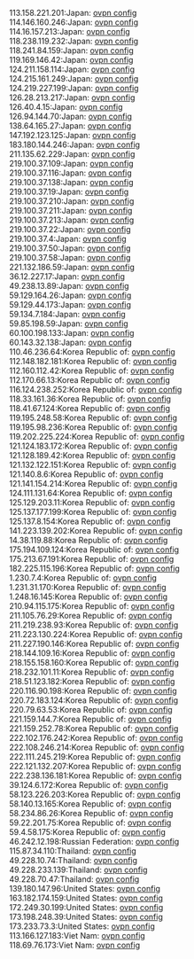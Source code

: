 113.158.221.201:Japan: [ovpn config](vpn/113_158_221_201.ovpn)  
114.146.160.246:Japan: [ovpn config](vpn/114_146_160_246.ovpn)  
114.16.157.213:Japan: [ovpn config](vpn/114_16_157_213.ovpn)  
118.238.119.232:Japan: [ovpn config](vpn/118_238_119_232.ovpn)  
118.241.84.159:Japan: [ovpn config](vpn/118_241_84_159.ovpn)  
119.169.146.42:Japan: [ovpn config](vpn/119_169_146_42.ovpn)  
124.211.158.114:Japan: [ovpn config](vpn/124_211_158_114.ovpn)  
124.215.161.249:Japan: [ovpn config](vpn/124_215_161_249.ovpn)  
124.219.227.199:Japan: [ovpn config](vpn/124_219_227_199.ovpn)  
126.28.213.217:Japan: [ovpn config](vpn/126_28_213_217.ovpn)  
126.40.4.15:Japan: [ovpn config](vpn/126_40_4_15.ovpn)  
126.94.144.70:Japan: [ovpn config](vpn/126_94_144_70.ovpn)  
138.64.165.27:Japan: [ovpn config](vpn/138_64_165_27.ovpn)  
147.192.123.125:Japan: [ovpn config](vpn/147_192_123_125.ovpn)  
183.180.144.246:Japan: [ovpn config](vpn/183_180_144_246.ovpn)  
211.135.62.229:Japan: [ovpn config](vpn/211_135_62_229.ovpn)  
219.100.37.109:Japan: [ovpn config](vpn/219_100_37_109.ovpn)  
219.100.37.116:Japan: [ovpn config](vpn/219_100_37_116.ovpn)  
219.100.37.138:Japan: [ovpn config](vpn/219_100_37_138.ovpn)  
219.100.37.19:Japan: [ovpn config](vpn/219_100_37_19.ovpn)  
219.100.37.210:Japan: [ovpn config](vpn/219_100_37_210.ovpn)  
219.100.37.211:Japan: [ovpn config](vpn/219_100_37_211.ovpn)  
219.100.37.213:Japan: [ovpn config](vpn/219_100_37_213.ovpn)  
219.100.37.22:Japan: [ovpn config](vpn/219_100_37_22.ovpn)  
219.100.37.4:Japan: [ovpn config](vpn/219_100_37_4.ovpn)  
219.100.37.50:Japan: [ovpn config](vpn/219_100_37_50.ovpn)  
219.100.37.58:Japan: [ovpn config](vpn/219_100_37_58.ovpn)  
221.132.186.59:Japan: [ovpn config](vpn/221_132_186_59.ovpn)  
36.12.227.17:Japan: [ovpn config](vpn/36_12_227_17.ovpn)  
49.238.13.89:Japan: [ovpn config](vpn/49_238_13_89.ovpn)  
59.129.164.26:Japan: [ovpn config](vpn/59_129_164_26.ovpn)  
59.129.44.173:Japan: [ovpn config](vpn/59_129_44_173.ovpn)  
59.134.7.184:Japan: [ovpn config](vpn/59_134_7_184.ovpn)  
59.85.198.59:Japan: [ovpn config](vpn/59_85_198_59.ovpn)  
60.100.198.133:Japan: [ovpn config](vpn/60_100_198_133.ovpn)  
60.143.32.138:Japan: [ovpn config](vpn/60_143_32_138.ovpn)  
110.46.236.64:Korea Republic of: [ovpn config](vpn/110_46_236_64.ovpn)  
112.148.182.181:Korea Republic of: [ovpn config](vpn/112_148_182_181.ovpn)  
112.160.112.42:Korea Republic of: [ovpn config](vpn/112_160_112_42.ovpn)  
112.170.66.13:Korea Republic of: [ovpn config](vpn/112_170_66_13.ovpn)  
116.124.238.252:Korea Republic of: [ovpn config](vpn/116_124_238_252.ovpn)  
118.33.161.36:Korea Republic of: [ovpn config](vpn/118_33_161_36.ovpn)  
118.41.67.124:Korea Republic of: [ovpn config](vpn/118_41_67_124.ovpn)  
119.195.248.58:Korea Republic of: [ovpn config](vpn/119_195_248_58.ovpn)  
119.195.98.236:Korea Republic of: [ovpn config](vpn/119_195_98_236.ovpn)  
119.202.225.224:Korea Republic of: [ovpn config](vpn/119_202_225_224.ovpn)  
121.124.183.172:Korea Republic of: [ovpn config](vpn/121_124_183_172.ovpn)  
121.128.189.42:Korea Republic of: [ovpn config](vpn/121_128_189_42.ovpn)  
121.132.122.151:Korea Republic of: [ovpn config](vpn/121_132_122_151.ovpn)  
121.140.8.6:Korea Republic of: [ovpn config](vpn/121_140_8_6.ovpn)  
121.141.154.214:Korea Republic of: [ovpn config](vpn/121_141_154_214.ovpn)  
124.111.131.64:Korea Republic of: [ovpn config](vpn/124_111_131_64.ovpn)  
125.129.203.11:Korea Republic of: [ovpn config](vpn/125_129_203_11.ovpn)  
125.137.177.199:Korea Republic of: [ovpn config](vpn/125_137_177_199.ovpn)  
125.137.8.154:Korea Republic of: [ovpn config](vpn/125_137_8_154.ovpn)  
141.223.139.202:Korea Republic of: [ovpn config](vpn/141_223_139_202.ovpn)  
14.38.119.88:Korea Republic of: [ovpn config](vpn/14_38_119_88.ovpn)  
175.194.109.124:Korea Republic of: [ovpn config](vpn/175_194_109_124.ovpn)  
175.213.67.191:Korea Republic of: [ovpn config](vpn/175_213_67_191.ovpn)  
182.225.115.196:Korea Republic of: [ovpn config](vpn/182_225_115_196.ovpn)  
1.230.7.4:Korea Republic of: [ovpn config](vpn/1_230_7_4.ovpn)  
1.231.31.170:Korea Republic of: [ovpn config](vpn/1_231_31_170.ovpn)  
1.248.16.145:Korea Republic of: [ovpn config](vpn/1_248_16_145.ovpn)  
210.94.115.175:Korea Republic of: [ovpn config](vpn/210_94_115_175.ovpn)  
211.105.76.29:Korea Republic of: [ovpn config](vpn/211_105_76_29.ovpn)  
211.219.238.93:Korea Republic of: [ovpn config](vpn/211_219_238_93.ovpn)  
211.223.130.224:Korea Republic of: [ovpn config](vpn/211_223_130_224.ovpn)  
211.227.190.146:Korea Republic of: [ovpn config](vpn/211_227_190_146.ovpn)  
218.144.109.16:Korea Republic of: [ovpn config](vpn/218_144_109_16.ovpn)  
218.155.158.160:Korea Republic of: [ovpn config](vpn/218_155_158_160.ovpn)  
218.232.101.11:Korea Republic of: [ovpn config](vpn/218_232_101_11.ovpn)  
218.51.123.182:Korea Republic of: [ovpn config](vpn/218_51_123_182.ovpn)  
220.116.90.198:Korea Republic of: [ovpn config](vpn/220_116_90_198.ovpn)  
220.72.183.124:Korea Republic of: [ovpn config](vpn/220_72_183_124.ovpn)  
220.79.63.53:Korea Republic of: [ovpn config](vpn/220_79_63_53.ovpn)  
221.159.144.7:Korea Republic of: [ovpn config](vpn/221_159_144_7.ovpn)  
221.159.252.78:Korea Republic of: [ovpn config](vpn/221_159_252_78.ovpn)  
222.102.176.242:Korea Republic of: [ovpn config](vpn/222_102_176_242.ovpn)  
222.108.246.214:Korea Republic of: [ovpn config](vpn/222_108_246_214.ovpn)  
222.111.245.219:Korea Republic of: [ovpn config](vpn/222_111_245_219.ovpn)  
222.121.132.207:Korea Republic of: [ovpn config](vpn/222_121_132_207.ovpn)  
222.238.136.181:Korea Republic of: [ovpn config](vpn/222_238_136_181.ovpn)  
39.124.6.172:Korea Republic of: [ovpn config](vpn/39_124_6_172.ovpn)  
58.123.226.203:Korea Republic of: [ovpn config](vpn/58_123_226_203.ovpn)  
58.140.13.165:Korea Republic of: [ovpn config](vpn/58_140_13_165.ovpn)  
58.234.86.26:Korea Republic of: [ovpn config](vpn/58_234_86_26.ovpn)  
59.22.201.75:Korea Republic of: [ovpn config](vpn/59_22_201_75.ovpn)  
59.4.58.175:Korea Republic of: [ovpn config](vpn/59_4_58_175.ovpn)  
46.242.12.198:Russian Federation: [ovpn config](vpn/46_242_12_198.ovpn)  
115.87.34.110:Thailand: [ovpn config](vpn/115_87_34_110.ovpn)  
49.228.10.74:Thailand: [ovpn config](vpn/49_228_10_74.ovpn)  
49.228.233.139:Thailand: [ovpn config](vpn/49_228_233_139.ovpn)  
49.228.70.47:Thailand: [ovpn config](vpn/49_228_70_47.ovpn)  
139.180.147.96:United States: [ovpn config](vpn/139_180_147_96.ovpn)  
163.182.174.159:United States: [ovpn config](vpn/163_182_174_159.ovpn)  
172.249.30.199:United States: [ovpn config](vpn/172_249_30_199.ovpn)  
173.198.248.39:United States: [ovpn config](vpn/173_198_248_39.ovpn)  
173.233.73.3:United States: [ovpn config](vpn/173_233_73_3.ovpn)  
113.166.127.183:Viet Nam: [ovpn config](vpn/113_166_127_183.ovpn)  
118.69.76.173:Viet Nam: [ovpn config](vpn/118_69_76_173.ovpn)  
